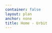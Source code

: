 ```yaml
---
container: false
layout: plan
anchor: none
title: Home - Urbit
---
```


<div class="above">
  <div class="container panel stack">
    <panel></panel>
  </div>
  <div class="container plan stack">
    <div class="col-md-10">
      <plan></plan>
    </div>
  </div>
</div>

<!-- <div class="container stack stream">
  <div class="col-md-10">
    <div class="mini-module">
      <h6>Stream:</h6>
      <script src="/~/at/lib/js/urb.js"/>
      <script src="https://cdn.rawgit.com/seatgeek/react-infinite/0.8.0/dist/react-infinite.js"/>
      <script src="https://cdnjs.cloudflare.com/ajax/libs/moment.js/2.11.2/moment-with-locales.js"/>
      <script src="https://cdnjs.cloudflare.com/ajax/libs/moment-timezone/0.5.1/moment-timezone.js"/>
      <script src="/talk/main.js"/>
      <link href="/talk/main.css" rel="stylesheet" />
      <talk readonly="" chrono="reverse" station="public"></talk>
    </div>
  </div>
</div> -->
